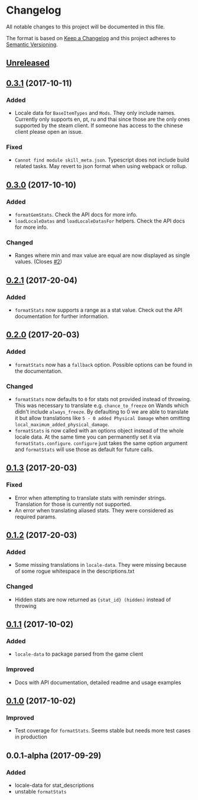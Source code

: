 # Changelog

All notable changes to this project will be documented in this file.

The format is based on [Keep a Changelog](http://keepachangelog.com/en/1.0.0/) and this project adheres to [Semantic Versioning](http://semver.org/spec/v2.0.0.html).

## [Unreleased](https://github.com/eps1lon/poe-mods/compare/v0.3.1...HEAD)

## [0.3.1](https://github.com/eps1lon/poe-mods/compare/v0.3.0...v0.3.1) (2017-10-11)
### Added
- Locale data for `BaseItemTypes` and `Mods`. They only include names. Currently
  only supports en, pt, ru and thai since those are the only ones supported by
  the steam client. If someone has access to the chinese client please open an
  issue.
### Fixed
- `Cannot find module skill_meta.json`. Typescript does not include build related
  tasks. May revert to json format when using webpack or rollup.

## [0.3.0](https://github.com/eps1lon/poe-mods/compare/v0.2.1...v0.3.0) (2017-10-10)
### Added
- `formatGemStats`. Check the API docs for more info.
- `loadLocaleDatas` and `loadLocaleDatasFor` helpers. Check the API docs for more info.
### Changed
- Ranges where min and max value are equal are now displayed as single values. (Closes [#2](https://github.com/eps1lon/poe-i18n/issues/2))

## [0.2.1](https://github.com/eps1lon/poe-mods/compare/v0.2.0...v0.2.1) (2017-20-04)
### Added
- `formatStats` now supports a range as a stat value. Check out the API documentation
  for further information.

## [0.2.0](https://github.com/eps1lon/poe-mods/compare/v0.1.3...v0.2.0) (2017-20-03)
### Added
- `formatStats` now has a `fallback` option. Possible options can be found in
  the documentation.
### Changed
- `formatStats` now defaults to `0` for stats not provided instead of throwing.
  This was necessary to translate e.g. `chance_to_freeze` on Wands which didn't
  include `always_freeze`. By defaulting to 0 we are able to translate it but 
  allow translations like `5 - 0 added Physical Damage` when omitting 
  `local_maximum_added_physical_damage`.
- `formatStats` is now called with an options object instead of the whole locale data.
  At the same time you can permanently set it via `formatStats.configure`. 
  `configure` just takes the same option argument and `formatStats` will use
  those as default for future calls.

## [0.1.3](https://github.com/eps1lon/poe-mods/compare/v0.1.2...v0.1.3) (2017-20-03)
### Fixed
- Error when attempting to translate stats with reminder strings. Translation for
  those is currently not supported.
- An error when translating aliased stats. They were considered as required 
  params.

## [0.1.2](https://github.com/eps1lon/poe-mods/compare/v0.1.1...v0.1.2) (2017-20-03)
### Added
- Some missing translations in `locale-data`. They were missing because of some
  rogue whitespace in the descriptions.txt
### Changed
- Hidden stats are now returned as `{stat_id} (hidden)` instead of throwing

## [0.1.1](https://github.com/eps1lon/poe-mods/compare/v0.1.0...v0.1.1) (2017-10-02)
### Added
- `locale-data` to package parsed from the game client
### Improved
- Docs with API documentation, detailed readme and usage examples

## [0.1.0](https://github.com/eps1lon/poe-mods/compare/v0.0.1-apha...v0.1.0) (2017-10-02)
### Improved
- Test coverage for `formatStats`. Seems stable but needs more test cases in 
  production

## 0.0.1-alpha (2017-09-29)
### Added
- locale-data for stat_descriptions
- unstable `formatStats`